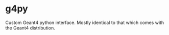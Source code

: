 # g4py
Custom Geant4 python interface.  Mostly identical to that which comes with the Geant4 distribution.
